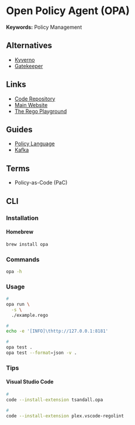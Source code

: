 # Open Policy Agent (OPA)

<!--
https://github.com/infra-as-code-workshop/opa

https://www.youtube.com/watch?v=AfTuzonH93U
https://www.youtube.com/watch?v=ijQdHy4XQCU
https://www.youtube.com/watch?v=Vdy26oA3py8
https://www.youtube.com/watch?v=RDWndems-sk
https://www.youtube.com/watch?v=Uj2N9S58GLU
https://www.youtube.com/watch?v=ijQdHy4XQCU
https://www.youtube.com/watch?v=14lGc7xMAe4
https://www.youtube.com/watch?v=ggMyp3TEc34
https://www.youtube.com/watch?v=Lca5u_ODS5s
https://www.youtube.com/watch?v=OjAOzgwRVlU
https://www.youtube.com/watch?v=xMm0w_ws2SQ
https://www.youtube.com/watch?v=u1KUft3fsCk

https://thenewstack.io/getting-open-policy-agent-up-and-running/

https://github.com/onelittlenightmusic/opa-up-and-running/blob/bb36c25042375612e04bffb896781e0fe6c9b374/README.md

https://github.com/onelittlenightmusic/zenn-articles/blob/356877d986f8324d19e603608ffe2b9fb90c698b/articles/e9f50f7d6e40cc0f0830.md

https://github.com/pbnj/pbnj.github.io/blob/6b68214fb58f1ec46e91a4d611e7e3b928acf563/blog/unit-test-your-configuration-files.md
-->

**Keywords:** Policy Management

## Alternatives

- [Kyverno](/kyverno.md)
- [Gatekeeper](https://github.com/open-policy-agent/gatekeeper)

## Links

- [Code Repository](https://github.com/open-policy-agent/opa)
- [Main Website](https://openpolicyagent.org/)
- [The Rego Playground](https://play.openpolicyagent.org/)

## Guides

- [Policy Language](https://openpolicyagent.org/docs/latest/policy-language/)
- [Kafka](https://openpolicyagent.org/docs/latest/kafka-authorization/)

## Terms

- Policy-as-Code (PaC)

## CLI

### Installation

#### Homebrew

```sh
brew install opa
```

### Commands

```sh
opa -h
```

### Usage

```sh
#
opa run \
  -s \
  ./example.rego

#
echo -e '[INFO]\thttp://127.0.0.1:8181'

#
opa test .
opa test --format=json -v .
```

<!--
curl localhost:8181/v1/data/play -i -d @input.json -H 'Content-Type: application/json'

curl localhost:8181/v1/data/play/hello -i -d @input.json -H 'Content-Type: application/json'

curl localhost:8181/v1/data/play/newdata -i -d @input.json -H 'Content-Type: application/json'

curl localhost:8181/v1/data/play/importdata -i -d @input.json -H 'Content-Type: application/json'
-->

<!--
opa eval \
  -i ./input.json \
  -d ./data.json \
  -d ./example.rego \
  "data.example_rbac"
-->

### Tips

<!-- ####

```sh
curl -X PUT http://localhost:8181/v1/data/myapi/acl --data-binary @scripts/arun-acl.json #Add data
curl -X PUT http://localhost:8181/v1/policies/myapi --data-binary @scripts/arun.rego #Add policy
``` -->

#### Visual Studio Code

```sh
#
code --install-extension tsandall.opa

#
code --install-extension plex.vscode-regolint
```
